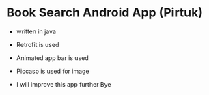 # Book Search Android App (Pirtuk)

- written in java
- Retrofit is used
- Animated app bar is used
- Piccaso is used for image 


- I will improve this app further
Bye 
